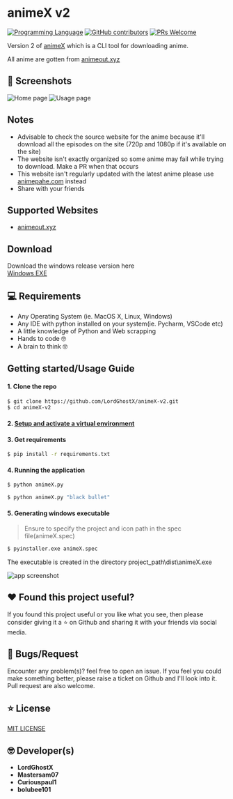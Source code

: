 # animeX v2
[![Programming Language](https://img.shields.io/badge/Language-Python-success?style=flat-square)](https://python.org)
[![GitHub contributors](https://img.shields.io/github/contributors/LordGhostX/animeX-v2?color=success&style=flat-square)](https://github.com/LordGhostX/animeX-v2/graphs/contributors)
[![PRs Welcome](https://img.shields.io/badge/PRs-welcome-success.svg?style=flat-square)](https://github.com/LordGhostX/animeX-v2/pulls)

Version 2 of [animeX](https://github.com/LordGhostX/animeX) which is a CLI tool for downloading anime.

All anime are gotten from [animeout.xyz](https://animeout.xyz)

## 📸 Screenshots
<img src="ss/1a.png" alt="Home page">
<img src="ss/2a.png" alt="Usage page">

## Notes
* Advisable to check the source website for the anime because it'll download all the episodes on the site (720p and 1080p if it's available on the site)
* The website isn't exactly organized so some anime may fail while trying to download. Make a PR when that occurs
* This website isn't regularly updated with the latest anime please use [animepahe.com](https://animepahe.com) instead
* Share with your friends

## Supported Websites
* [animeout.xyz](https://animeout.xyz)

## Download
Download the windows release version here
<br>
<a href="./dist/animeX.exe">Windows EXE</a>
<br>

## 💻 Requirements
* Any Operating System (ie. MacOS X, Linux, Windows)
* Any IDE with python installed on your system(ie. Pycharm, VSCode etc)
* A little knowledge of Python and Web scrapping
* Hands to code 🤓
* A brain to think 🤓

## Getting started/Usage Guide

#### 1. Clone the repo

```sh
$ git clone https://github.com/LordGhostX/animeX-v2.git
$ cd animeX-v2
```

#### 2. [Setup and activate a virtual environment](https://programwithus.com/learn-to-code/Pip-and-virtualenv-on-Windows/)

#### 3. Get requirements

```sh
$ pip install -r requirements.txt
```

#### 4. Running the application

```sh
$ python animeX.py
```
```sh
$ python animeX.py "black bullet"
```

#### 5. Generating windows executable
> Ensure to specify the project and icon path in the spec file(animeX.spec)
```sh
$ pyinstaller.exe animeX.spec
```
The executable is created in the directory project_path\dist\animeX.exe

![app screenshot](ss/home.png)

## :heart: Found this project useful?
If you found this project useful or you like what you see, then please consider giving it a :star: on Github and sharing it with your friends via social media.

## 🐛 Bugs/Request
Encounter any problem(s)? feel free to open an issue. If you feel you could make something better, please raise a ticket on Github and I'll look into it. Pull request are also welcome.

## ⭐️ License
<a href="https://github.com/LordGhostX/animeX-v2/blob/master/license.txt">MIT LICENSE</a>

## 🤓 Developer(s)
* **LordGhostX**
* **Mastersam07**
* **Curiouspaul1**
* **bolubee101**
